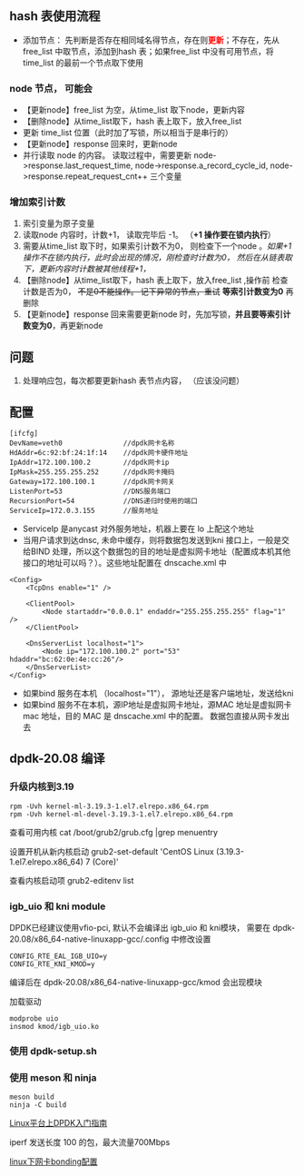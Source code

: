 
## hash 表使用流程

* 添加节点： 先判断是否存在相同域名得节点，存在则<b><font color=red>更新</font></b>；不存在，先从free_list 中取节点，添加到hash 表；如果free_list 中没有可用节点，将 time_list 的最前一个节点取下使用



### node 节点， 可能会
* 【更新node】free_list 为空，从time_list 取下node，更新内容
* 【删除node】从time_list取下，hash 表上取下，放入free_list
* 更新 time_list 位置（此时加了写锁，所以相当于是串行的）
* 【更新node】response 回来时，更新node
* 并行读取 node 的内容。 读取过程中，需要更新 node->response.last_request_time,  node->response.a_record_cycle_id, node->response.repeat_request_cnt++  三个变量

### 增加索引计数
1. 索引变量为原子变量
2. 读取node 内容时，计数+1， 读取完毕后 -1。 （**+1 操作要在锁内执行**）
3. 需要从time_list 取下时，如果索引计数不为0， 则检查下一个node 。_如果+1 操作不在锁内执行，此时会出现的情况，刚检查时计数为0， 然后在从链表取下，更新内容时计数被其他线程+1，_
4. 【删除node】从time_list取下，hash 表上取下，放入free_list ,操作前  检查计数是否为0， ~~不是0不能操作。 记下异常的节点，重试~~ **等索引计数变为0** 再删除
5. 【更新node】response 回来需要更新node 时，先加写锁，**并且要等索引计数变为0**，再更新node

## 问题
1. 处理响应包，每次都要更新hash 表节点内容， （应该没问题）


## 配置
```
[ifcfg]
DevName=veth0               //dpdk网卡名称
HdAddr=6c:92:bf:24:1f:14    //dpdk网卡硬件地址
IpAddr=172.100.100.2        //dpdk网卡ip
IpMask=255.255.255.252      //dpdk网卡掩码
Gateway=172.100.100.1       //dpdk网卡网关
ListenPort=53               //DNS服务端口
RecursionPort=54            //DNS递归时使用的端口
ServiceIp=172.0.3.155       //服务地址  
```
* ServiceIp 是anycast 对外服务地址，机器上要在 lo 上配这个地址
* 当用户请求到达dnsc, 未命中缓存，则将数据包发送到kni 接口上，一般是交给BIND 处理，所以这个数据包的目的地址是虚拟网卡地址（配置成本机其他接口的地址可以吗？）。这些地址配置在 dnscache.xml 中

```
<Config>
	<TcpDns enable="1" />

	<ClientPool>
		<Node startaddr="0.0.0.1" endaddr="255.255.255.255" flag="1" />
	</ClientPool>
		
	<DnsServerList localhost="1">
		<Node ip="172.100.100.2" port="53" hdaddr="bc:62:0e:4e:cc:26"/>
	</DnsServerList>
</Config>
```
+ 如果bind 服务在本机 （localhost="1"）， 源地址还是客户端地址，发送给kni
+ 如果bind 服务不在本机，源IP地址是虚拟网卡地址，源MAC 地址是虚拟网卡mac 地址，目的 MAC 是 dnscache.xml 中的配置。 数据包直接从网卡发出去  



## dpdk-20.08 编译

### 升级内核到3.19

```
rpm -Uvh kernel-ml-3.19.3-1.el7.elrepo.x86_64.rpm
rpm -Uvh kernel-ml-devel-3.19.3-1.el7.elrepo.x86_64.rpm
```
查看可用内核
cat /boot/grub2/grub.cfg |grep menuentry

设置开机从新内核启动
grub2-set-default 'CentOS Linux (3.19.3-1.el7.elrepo.x86_64) 7 (Core)'  

查看内核启动项
grub2-editenv list  

### igb_uio 和 kni module
DPDK已经建议使用vfio-pci, 默认不会编译出 igb_uio 和 kni模块， 需要在 dpdk-20.08/x86_64-native-linuxapp-gcc/.config 中修改设置 
```
CONFIG_RTE_EAL_IGB_UIO=y
CONFIG_RTE_KNI_KMOD=y
```
 编译后在 dpdk-20.08/x86_64-native-linuxapp-gcc/kmod 会出现模块 

加载驱动
```
modprobe uio
insmod kmod/igb_uio.ko
```

### 使用 dpdk-setup.sh 

### 使用 meson 和 ninja
```
meson build
ninja -C build
```




[Linux平台上DPDK入门指南](https://dpdk-docs.readthedocs.io/en/latest/linux_gsg/index.html)  


iperf 发送长度 100 的包，最大流量700Mbps   


[linux下网卡bonding配置](https://www.cnblogs.com/huangweimin/articles/6527058.html) 